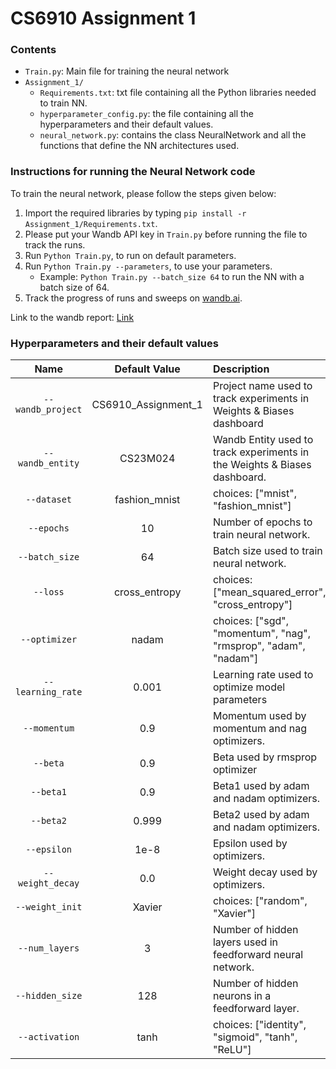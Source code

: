 # CS6910 Assignment 1

### Contents
- `Train.py`: Main file for training the neural network
- `Assignment_1/`
  - `Requirements.txt`: txt file containing all the Python libraries needed to train NN.
  - `hyperparameter_config.py`: the file containing all the hyperparameters and their default values.
  - `neural_network.py`: contains the class NeuralNetwork and all the functions that define the NN architectures used.

### Instructions for running the Neural Network code
To train the neural network, please follow the steps given below:
1. Import the required libraries by typing `pip install -r Assignment_1/Requirements.txt`.
2. Please put your Wandb API key in `Train.py` before running the file to track the runs.
3. Run `Python Train.py`, to run on default parameters.
4. Run `Python Train.py --parameters`, to use your parameters.
   - Example: `Python Train.py --batch_size 64` to run the NN with a batch size of 64.
5. Track the progress of runs and sweeps on [wandb.ai](https://wandb.ai/home).

Link to the wandb report: [Link](https://api.wandb.ai/links/cs23m024-gaurav/uqtf06z1)

### Hyperparameters and their default values
| Name | Default Value | Description |
| :---: | :-------------: | :----------- |
| `--wandb_project` | CS6910_Assignment_1 | Project name used to track experiments in Weights & Biases dashboard |
| `--wandb_entity` | CS23M024  | Wandb Entity used to track experiments in the Weights & Biases dashboard. |
| `--dataset` | fashion_mnist | choices:  ["mnist", "fashion_mnist"] |
| `--epochs` | 10 |  Number of epochs to train neural network.|
| `--batch_size` | 64 | Batch size used to train neural network. | 
| `--loss` | cross_entropy | choices:  ["mean_squared_error", "cross_entropy"] |
| `--optimizer` | nadam | choices:  ["sgd", "momentum", "nag", "rmsprop", "adam", "nadam"] | 
| `--learning_rate` | 0.001 | Learning rate used to optimize model parameters | 
| `--momentum` | 0.9 | Momentum used by momentum and nag optimizers. |
| `--beta` | 0.9 | Beta used by rmsprop optimizer | 
| `--beta1` | 0.9 | Beta1 used by adam and nadam optimizers. | 
| `--beta2` | 0.999 | Beta2 used by adam and nadam optimizers. |
| `--epsilon` | 1e-8 | Epsilon used by optimizers. |
| `--weight_decay` | 0.0 | Weight decay used by optimizers. |
| `--weight_init` | Xavier | choices:  ["random", "Xavier"] | 
| `--num_layers` | 3 | Number of hidden layers used in feedforward neural network. | 
| `--hidden_size` | 128 | Number of hidden neurons in a feedforward layer. |
| `--activation` | tanh | choices:  ["identity", "sigmoid", "tanh", "ReLU"] |
<br>
